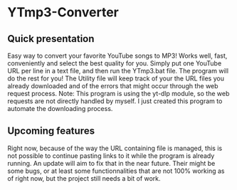 # YTmp3-Converter
## Quick presentation
Easy way to convert your favorite YouTube songs to MP3!
Works well, fast, conveniently and select the best quality for you.
Simply put one YouTube URL per line in a text file, and then run the YTmp3.bat file.
The program will do the rest for you!
The Utility file will keep track of your the URL files you already downloaded and of the errors that might occur through the web request process.
Note: This program is using the yt-dlp module, so the web requests are not directly handled by myself. I just created this program to automate the downloading process.

## Upcoming features
Right now, because of the way the URL containing file is managed, this is not possible to continue pasting links to it while the program is already running. An update will aim to fix that in the near future.
Their might be some bugs, or at least some functionnalities that are not 100% working as of right now, but the project still needs a bit of work.